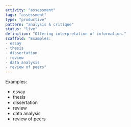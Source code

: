 ```yaml
---
activity: "assessment"
tags: "assessment"
type: "productive"
pattern: "analysis & critique"
status: "live"
definition: "Offering interpretation of information."
scaffold: "Examples:
- essay
- thesis
- dissertation
- review
- data analysis
- review of peers"
---
```


Examples:
- essay
- thesis
- dissertation
- review
- data analysis
- review of peers
